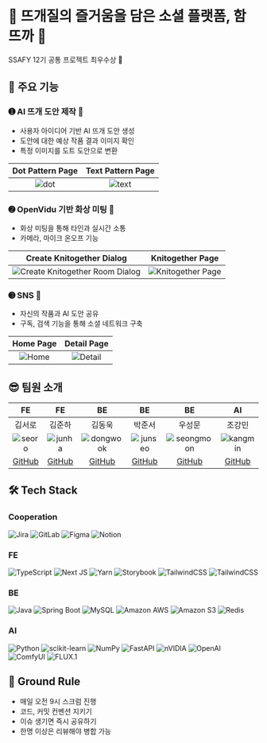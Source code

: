 # 🧶 뜨개질의 즐거움을 담은 소셜 플랫폼, 함뜨까 🧶
SSAFY 12기 공통 프로젝트 최우수상 🥇

## 🚀 주요 기능
### ➊ AI 뜨개 도안 제작 🤖
- 사용자 아이디어 기반 AI 뜨개 도안 생성
- 도안에 대한 예상 작품 결과 이미지 확인
- 특정 이미지를 도트 도안으로 변환

|Dot Pattern Page|Text Pattern Page|
|:--:|:--:|
|![dot](https://github.com/user-attachments/assets/c5e91e54-6b76-4c2d-aa2d-69ca02013b49)|![text](https://github.com/user-attachments/assets/346455c1-1575-4698-940a-52a89b48ab7d)|

### ➋ OpenVidu 기반 화상 미팅 🎥
- 화상 미팅을 통해 타인과 실시간 소통
- 카메라, 마이크 온오프 기능

|Create Knitogether Dialog|Knitogether Page|
|:--:|:--:|
|![Create Knitogether Room Dialog](https://github.com/user-attachments/assets/6966a8e4-7e71-4d92-9d72-47c58dbb804d)|![Knitogether Page](https://github.com/user-attachments/assets/88daba1b-1f99-4534-b2c9-f24f7bf85214)|

### ➌ SNS 🪽
- 자신의 작품과 AI 도안 공유
- 구독, 검색 기능을 통해 소셜 네트워크 구축

|Home Page|Detail Page|
|:--:|:--:|
|![Home](https://github.com/user-attachments/assets/d4934e69-b721-47ea-9bde-38d665a0c47a)|![Detail](https://github.com/user-attachments/assets/c04f16fa-3806-49c3-9514-e939811965a5)|

## 😎 팀원 소개
|FE|FE|BE|BE|BE|AI|
|:--:|:--:|:--:|:--:|:--:|:--:|
|김서로|김준하|김동욱|박준서|우성문|조강민|
|![seoro](https://github.com/user-attachments/assets/887e8223-0650-484e-b1b0-38734a81fd3c)|![junha](https://github.com/user-attachments/assets/2b6f971b-fbf4-4d0c-8fe6-917de3a2782a)|![dongwook](https://github.com/user-attachments/assets/e8420210-fb7a-4423-8080-eaf773d07238)|![junseo](https://github.com/user-attachments/assets/a784dd5d-9f48-4006-b9a0-ee1853151de3)|![seongmoon](https://github.com/user-attachments/assets/b79d28a2-98c3-46b5-8b15-98e1d5bf7a58)|![kangmin](https://github.com/user-attachments/assets/4b47c3c5-1984-49de-bbfd-a6e9f987cc34)|
|[GitHub](https://github.com/okxooxoo)|[GitHub](https://github.com/junhakjh)|[GitHub]()|[GitHub](https://github.com/Junseo-tech)|[GitHub](https://github.com/tjdansw)|[GitHub](https://github.com/KMsLOG)|

## 🛠️ Tech Stack
### Cooperation
![Jira](https://img.shields.io/badge/Jira-%230A0FFF.svg?style=flat&logo=jira&logoColor=white)
![GitLab](https://img.shields.io/badge/GitLab-%23181717.svg?style=flat&logo=gitlab&logoColor=white)
![Figma](https://img.shields.io/badge/Figma-%23F24E1E.svg?style=flat&logo=figma&logoColor=white)
![Notion](https://img.shields.io/badge/Notion-%23000000.svg?style=flat&logo=notion&logoColor=white)

### FE
![TypeScript](https://img.shields.io/badge/TypeScript-%23007ACC.svg?style=flat&logo=typescript&logoColor=white)
![Next JS](https://img.shields.io/badge/Next.js-black?style=flat&logo=next.js&logoColor=white)
![Yarn](https://img.shields.io/badge/Yarn-%232C8EBB.svg?style=flat&logo=yarn&logoColor=white)
![Storybook](https://img.shields.io/badge/Storybook-FF4785?style=flat&logo=storybook&logoColor=white)
![TailwindCSS](https://img.shields.io/badge/TailwindCSS-%2338B2AC.svg?style=flat&logo=tailwind-css&logoColor=white)
![TailwindCSS](https://img.shields.io/badge/MSW-FF6A33.svg?style=flat&logo=Mock-Service-Worker&logoColor=white)

### BE
![Java](https://img.shields.io/badge/Java-007396?style=flat&logo=java&logoColor=white)
![Spring Boot](https://img.shields.io/badge/SpringBoot-6DB33F?style=flat&logo=SpringBoot&logoColor=white)
![MySQL](https://img.shields.io/badge/MySQL-4479A1?style=flat&logo=MySQL&logoColor=white)
![Amazon AWS](https://img.shields.io/badge/Amazon_AWS-232F3E?style=flat&logo=amazonaws)
![Amazon S3](https://img.shields.io/badge/Amazon%20S3-FF9900?style=flat&logo=amazons3&logoColor=white)
![Redis](https://img.shields.io/badge/redis-%23DD0031.svg?style=flat&logo=redis&logoColor=white)


### AI
![Python](https://img.shields.io/badge/python-3670A0?style=flat&logo=python&logoColor=ffdd54)
![scikit-learn](https://img.shields.io/badge/scikit--learn-%23F7931E.svg?style=flat&logo=scikit-learn&logoColor=white)
![NumPy](https://img.shields.io/badge/numpy-%23013243.svg?style=flat&logo=numpy&logoColor=white)
![FastAPI](https://img.shields.io/badge/FastAPI-005571?style=flat&logo=fastapi)
![nVIDIA](https://img.shields.io/badge/cuda-000000.svg?style=flat&logo=nVIDIA&logoColor=green)
![OpenAI](https://img.shields.io/badge/openai-412991.svg?style=flat&logo=openai&logoColor=white)
![ComfyUI](https://img.shields.io/badge/ComfyUI-13AFF3.svg?style=flat&logo=ComfyUI&logoColor=white)
![FLUX.1](https://img.shields.io/badge/FLUX.1-6CA8AF.svg?style=flat&logo=FLUX.1&logoColor=white)

## 🎲 Ground Rule
- 매일 오전 9시 스크럼 진행
- 코드, 커밋 컨벤션 지키기
- 이슈 생기면 즉시 공유하기
- 한명 이상은 리뷰해야 병합 가능
